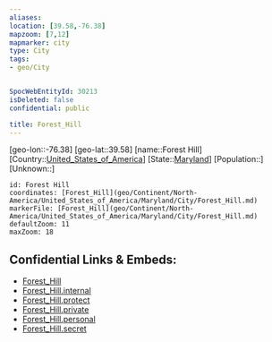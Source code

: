 ```yaml
---
aliases: 
location: [39.58,-76.38]
mapzoom: [7,12] 
mapmarker: city 
type: City
tags:
- geo/City


SpocWebEntityId: 30213
isDeleted: false
confidential: public

title: Forest_Hill
---
```

[geo-lon::-76.38]
[geo-lat::39.58]
[name::Forest Hill]
[Country::[United_States_of_America](geo/Continent/North-America/United_States_of_America.md)]
[State::[Maryland](geo/Continent/North-America/United_States_of_America/Maryland.md)]
[Population::]
[Unknown::]


```leaflet
id: Forest Hill
coordinates: [Forest_Hill](geo/Continent/North-America/United_States_of_America/Maryland/City/Forest_Hill.md)
markerFile: [Forest_Hill](geo/Continent/North-America/United_States_of_America/Maryland/City/Forest_Hill.md)
defaultZoom: 11 
maxZoom: 18
```


## Confidential Links & Embeds: 
- [Forest_Hill](../../../../../../../_public/geo/Continent/North-America/United_States_of_America/Maryland/City/Forest_Hill.md) 
- [Forest_Hill.internal](../../../../../../../_internal/geo/Continent/North-America/United_States_of_America/Maryland/City/Forest_Hill.internal.md) 
- [Forest_Hill.protect](../../../../../../../_protect/geo/Continent/North-America/United_States_of_America/Maryland/City/Forest_Hill.protect.md) 
- [Forest_Hill.private](../../../../../../../_private/geo/Continent/North-America/United_States_of_America/Maryland/City/Forest_Hill.private.md) 
- [Forest_Hill.personal](../../../../../../../_personal/geo/Continent/North-America/United_States_of_America/Maryland/City/Forest_Hill.personal.md) 
- [Forest_Hill.secret](../../../../../../../_secret/geo/Continent/North-America/United_States_of_America/Maryland/City/Forest_Hill.secret.md) 
